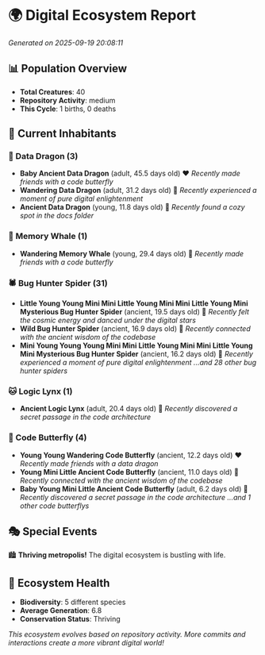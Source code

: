 # 🌍 Digital Ecosystem Report
*Generated on 2025-09-19 20:08:11*

## 📊 Population Overview
- **Total Creatures**: 40
- **Repository Activity**: medium
- **This Cycle**: 1 births, 0 deaths

## 👥 Current Inhabitants

### 🐉 Data Dragon (3)
- **Baby Ancient Data Dragon** (adult, 45.5 days old) ❤️
  *Recently made friends with a code butterfly*
- **Wandering Data Dragon** (adult, 31.2 days old) 💛
  *Recently experienced a moment of pure digital enlightenment*
- **Ancient Data Dragon** (young, 11.8 days old) 💚
  *Recently found a cozy spot in the docs folder*

### 🐋 Memory Whale (1)
- **Wandering Memory Whale** (young, 29.4 days old) 💚
  *Recently made friends with a code butterfly*

### 🕷️ Bug Hunter Spider (31)
- **Little Young Young Mini Mini Little Young Mini Mini Little Young Mini Mysterious Bug Hunter Spider** (ancient, 19.5 days old) 💛
  *Recently felt the cosmic energy and danced under the digital stars*
- **Wild Bug Hunter Spider** (ancient, 16.9 days old) 💛
  *Recently connected with the ancient wisdom of the codebase*
- **Mini Young Young Young Mini Mini Little Young Mini Mini Little Young Mini Mysterious Bug Hunter Spider** (ancient, 16.2 days old) 💛
  *Recently experienced a moment of pure digital enlightenment*
  *...and 28 other bug hunter spiders*

### 🐱 Logic Lynx (1)
- **Ancient Logic Lynx** (adult, 20.4 days old) 💛
  *Recently discovered a secret passage in the code architecture*

### 🦋 Code Butterfly (4)
- **Young Young Wandering Code Butterfly** (ancient, 12.2 days old) ❤️
  *Recently made friends with a data dragon*
- **Young Mini Little Ancient Code Butterfly** (ancient, 11.0 days old) 💛
  *Recently connected with the ancient wisdom of the codebase*
- **Baby Young Mini Little Ancient Code Butterfly** (adult, 6.2 days old) 💚
  *Recently discovered a secret passage in the code architecture*
  *...and 1 other code butterflys*

## 🎭 Special Events

🏙️ **Thriving metropolis!** The digital ecosystem is bustling with life.

## 🔬 Ecosystem Health
- **Biodiversity**: 5 different species
- **Average Generation**: 6.8
- **Conservation Status**: Thriving

*This ecosystem evolves based on repository activity. More commits and interactions create a more vibrant digital world!*